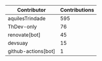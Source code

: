 | Contributor | Contributions |
| ------------ | -------------- |
| aquilesTrindade | 595 |
| ThDev-only | 76 |
| renovate[bot] | 45 |
| devsuay | 15 |
| github-actions[bot] | 1 |
